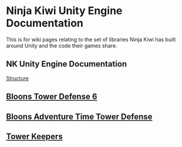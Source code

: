 # Ninja Kiwi Unity Engine Documentation  

This is for wiki pages relating to the set of libraries Ninja Kiwi has built around Unity and the code their games share.

## NK Unity Engine Documentation

[Structure](structure.md)

## [Bloons Tower Defense 6](btd6/index.md)

## [Bloons Adventure Time Tower Defense](battd/index.md)

## [Tower Keepers](tk/index.md)
